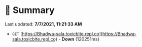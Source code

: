 # 📖 Summary
Last updated: **7/7/2021, 11:21:33 AM**

- `GET` [https://Bhadwa-sala.toxicblte.repl.co](https://Bhadwa-sala.toxicblte.repl.co) - **Down** (120251ms)
